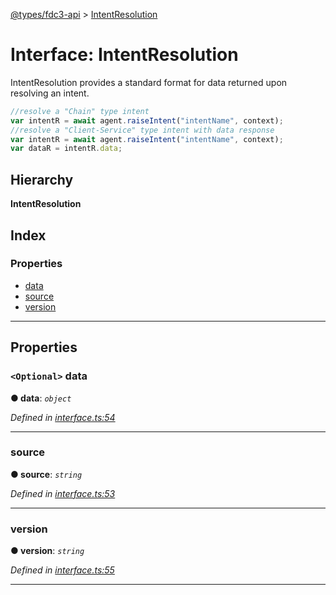 [@types/fdc3-api](../README.md) > [IntentResolution](../interfaces/intentresolution.md)

# Interface: IntentResolution

IntentResolution provides a standard format for data returned upon resolving an intent.

```javascript
//resolve a "Chain" type intent
var intentR = await agent.raiseIntent("intentName", context);
//resolve a "Client-Service" type intent with data response
var intentR = await agent.raiseIntent("intentName", context);
var dataR = intentR.data;
```

## Hierarchy

**IntentResolution**

## Index

### Properties

* [data](intentresolution.md#data)
* [source](intentresolution.md#source)
* [version](intentresolution.md#version)

---

## Properties

<a id="data"></a>

### `<Optional>` data

**● data**: *`object`*

*Defined in [interface.ts:54](/src/interface.ts#L54)*

___
<a id="source"></a>

###  source

**● source**: *`string`*

*Defined in [interface.ts:53](/src/interface.ts#L53)*

___
<a id="version"></a>

###  version

**● version**: *`string`*

*Defined in [interface.ts:55](/src/interface.ts#L55)*

___

